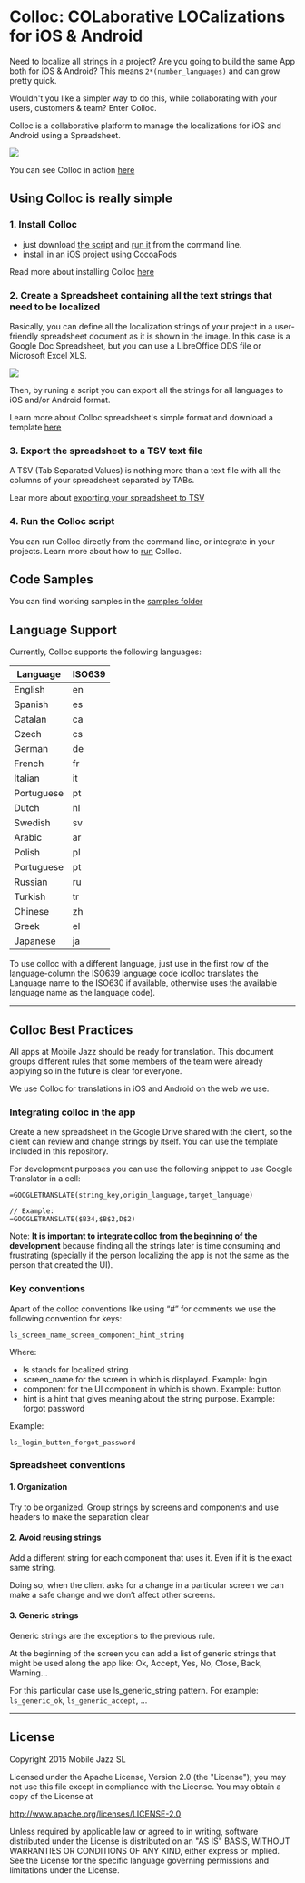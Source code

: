# Colloc: COLaborative LOCalizations for iOS & Android

Need to localize all strings in a project? Are you going to build the same App both for iOS & Android? This means `2*(number_languages)` and can grow pretty quick.

Wouldn't you like a simpler way to do this, while collaborating with your users, customers & team? Enter Colloc.

Colloc is a collaborative platform to manage the localizations for iOS and Android using a Spreadsheet.

![](doc/img/4.code.gif)

You can see Colloc in action [here](doc/inaction.md)

## Using Colloc is really simple

### 1. Install Colloc

- just download [the script]((https://github.com/mobilejazz/Colloc/blob/master/colloc.php)) and [run it](doc/run.md) from the command line.
- install in an iOS project using CocoaPods

Read more about installing Colloc [here](doc/install.md)

### 2. Create a Spreadsheet containing all the text strings that need to be localized

Basically, you can define all the localization strings of your project in a user-friendly spreadsheet document as it is shown in the image. In this case is a Google Doc Spreadsheet, but you can use a LibreOffice ODS file or Microsoft Excel XLS.

![](doc/img/sample_gspreadsheet.png)

Then, by runing a script you can export all the strings for all languages to iOS and/or Android format.

Learn more about Colloc spreadsheet's simple format and download a template [here](doc/spreadsheet.md)


### 3. Export the spreadsheet to a TSV text file

A TSV (Tab Separated Values) is nothing more than a text file with all the columns of your spreadsheet separated by TABs.

Lear more about [exporting your spreadsheet to TSV](doc/tsv.md)

### 4. Run the Colloc script

You can run Colloc directly from the command line, or integrate in your projects. Learn more about how to [run](doc/run.md) Colloc.


## Code Samples

You can find working samples in the [samples folder](Sample%20Projects)

## Language Support

Currently, Colloc supports the following languages:

| Language   | ISO639 |
|------------|--------|
| English    | en     |
| Spanish    | es     |
| Catalan    | ca     |
| Czech      | cs     |
| German     | de     |
| French     | fr     |
| Italian    | it     |
| Portuguese | pt     |
| Dutch      | nl     |
| Swedish    | sv     |
| Arabic     | ar     |
| Polish     | pl     |
| Portuguese | pt     |
| Russian    | ru     |
| Turkish    | tr     |
| Chinese    | zh     |
| Greek      | el     |
| Japanese   | ja     |

To use colloc with a different language, just use in the first row of the language-column the ISO639 language code (colloc translates the Language name to the ISO630 if available, otherwise uses the available language name as the language code).

---

## Colloc Best Practices 

All apps at Mobile Jazz should be ready for translation. This document groups different rules that some members of the team were already applying so in the future is clear for everyone. 

We use Colloc for translations in iOS and Android on the web we use. 

### Integrating colloc in the app 

Create a new spreadsheet in the Google Drive shared with the client, so the client can review and change strings by itself. 
You can use the template included in this repository.

For development purposes you can use the following snippet to use Google Translator in a cell: 

```
=GOOGLETRANSLATE(string_key,origin_language,target_language)

// Example: 
=GOOGLETRANSLATE($B34,$B$2,D$2)
```

Note: **It is important to integrate colloc from the beginning of the development** because finding all the strings later is time consuming and frustrating (specially if the person localizing the app is not the same as the person that created the UI). 

### Key conventions
Apart of the colloc conventions like using “#” for comments we use the following convention for keys: 

```
ls_screen_name_screen_component_hint_string
```

Where: 

- ls stands for localized string 
- screen_name for the screen in which is displayed. Example: login
- component for the UI component in which is shown. Example: button 
- hint is a hint that gives meaning about the string purpose. Example: forgot password

Example: 

```
ls_login_button_forgot_password
```

### Spreadsheet conventions

#### 1. Organization
Try to be organized. Group strings by screens and components and use headers to make the separation clear 


#### 2. Avoid reusing strings  
Add a different string for each component that uses it. Even if it is the exact same string.

Doing so, when the client asks for a change in a particular screen we can make a safe change and we don’t affect other screens. 

#### 3. Generic strings
Generic strings are the exceptions to the previous rule. 

At the beginning of the screen you can add a list of generic strings that might be used along the app like: Ok, Accept, Yes, No, Close, Back, Warning… 

For this particular case use ls_generic_string pattern. For example: `ls_generic_ok`, `ls_generic_accept`, ... 

---
## License

Copyright 2015 Mobile Jazz SL

Licensed under the Apache License, Version 2.0 (the "License");
you may not use this file except in compliance with the License.
You may obtain a copy of the License at

http://www.apache.org/licenses/LICENSE-2.0

Unless required by applicable law or agreed to in writing, software
distributed under the License is distributed on an "AS IS" BASIS,
WITHOUT WARRANTIES OR CONDITIONS OF ANY KIND, either express or implied.
See the License for the specific language governing permissions and
limitations under the License.
